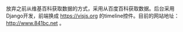 放弃之前从维基百科获取数据的方式，采用从百度百科获取数据。后台采用Django开发，前端换成 https://visjs.org 的timeline控件。目前的网站地址：http://www.841bc.net 。
